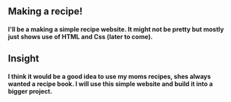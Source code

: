 ## Making a recipe!
#### I'll be a making a simple recipe website. It might not be pretty but mostly just shows use of **HTML and Css** (later to come).

## Insight
#### I think it would be a good idea to use my moms recipes, shes always wanted a recipe book. I will use this simple website and build it into a bigger project. 